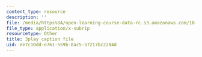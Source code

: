 ```yaml
---
content_type: resource
description: ''
file: /media/https%3A/open-learning-course-data-rc.s3.amazonaws.com/18-01-single-variable-calculus-fall-2006/ee7c10dde761559b8ac557217bc2284d_JXPe2J069c.vtt
file_type: application/x-subrip
resourcetype: Other
title: 3play caption file
uid: ee7c10dd-e761-559b-8ac5-57217bc2284d
---
```

